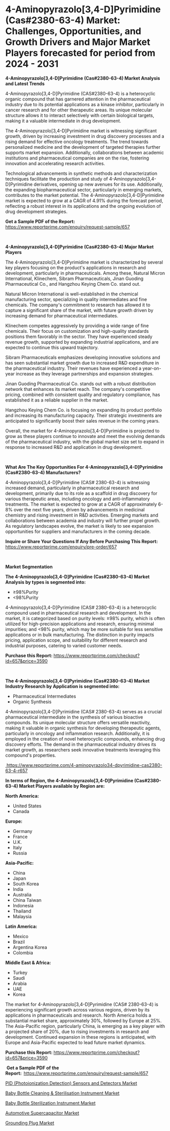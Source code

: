 <p><h1>4-Aminopyrazolo[3,4-D]Pyrimidine (Cas#2380-63-4) Market: Challenges, Opportunities, and Growth Drivers and Major Market Players forecasted for period from 2024 - 2031</h1></p><p><strong>4-Aminopyrazolo[3,4-D]Pyrimidine (Cas#2380-63-4) Market Analysis and Latest Trends</strong></p>
<p><p>4-Aminopyrazolo[3,4-D]Pyrimidine (CAS#2380-63-4) is a heterocyclic organic compound that has garnered attention in the pharmaceutical industry due to its potential applications as a kinase inhibitor, particularly in cancer research and for other therapeutic areas. Its unique molecular structure allows it to interact selectively with certain biological targets, making it a valuable intermediate in drug development.</p><p>The 4-Aminopyrazolo[3,4-D]Pyrimidine market is witnessing significant growth, driven by increasing investment in drug discovery processes and a rising demand for effective oncology treatments. The trend towards personalized medicine and the development of targeted therapies further supports market expansion. Additionally, collaborations between academic institutions and pharmaceutical companies are on the rise, fostering innovation and accelerating research activities.</p><p>Technological advancements in synthetic methods and characterization techniques facilitate the production and study of 4-Aminopyrazolo[3,4-D]Pyrimidine derivatives, opening up new avenues for its use. Additionally, the expanding biopharmaceutical sector, particularly in emerging markets, contributes to the market potential. The 4-Aminopyrazolo[3,4-D]Pyrimidine market is expected to grow at a CAGR of 4.91% during the forecast period, reflecting a robust interest in its applications and the ongoing evolution of drug development strategies.</p></p>
<p><strong>Get a Sample PDF of the Report:&nbsp;</strong> <a href="https://www.reportprime.com/enquiry/request-sample/657">https://www.reportprime.com/enquiry/request-sample/657</a></p>
<p>&nbsp;</p>
<p><strong>4-Aminopyrazolo[3,4-D]Pyrimidine (Cas#2380-63-4) Major Market Players</strong></p>
<p><p>The 4-Aminopyrazolo[3,4-D]Pyrimidine market is characterized by several key players focusing on the product's applications in research and development, particularly in pharmaceuticals. Among these, Natural Micron International, Klinechem, Sibram Pharmaceuticals, Jinan Guoding Pharmaceutical Co., and Hangzhou Keying Chem Co. stand out.</p><p>Natural Micron International is well-established in the chemical manufacturing sector, specializing in quality intermediates and fine chemicals. The company's commitment to research has allowed it to capture a significant share of the market, with future growth driven by increasing demand for pharmaceutical intermediates.</p><p>Klinechem competes aggressively by providing a wide range of fine chemicals. Their focus on customization and high-quality standards positions them favorably in the sector. They have experienced steady revenue growth, supported by expanding industrial applications, and are expected to continue this upward trajectory.</p><p>Sibram Pharmaceuticals emphasizes developing innovative solutions and has seen substantial market growth due to increased R&D expenditure in the pharmaceutical industry. Their revenues have experienced a year-on-year increase as they leverage partnerships and expansion strategies.</p><p>Jinan Guoding Pharmaceutical Co. stands out with a robust distribution network that enhances its market reach. The company's competitive pricing, combined with consistent quality and regulatory compliance, has established it as a reliable supplier in the market.</p><p>Hangzhou Keying Chem Co. is focusing on expanding its product portfolio and increasing its manufacturing capacity. Their strategic investments are anticipated to significantly boost their sales revenue in the coming years.</p><p>Overall, the market for 4-Aminopyrazolo[3,4-D]Pyrimidine is projected to grow as these players continue to innovate and meet the evolving demands of the pharmaceutical industry, with the global market size set to expand in response to increased R&D and application in drug development.</p></p>
<p>&nbsp;</p>
<p><strong>What Are The Key Opportunities For 4-Aminopyrazolo[3,4-D]Pyrimidine (Cas#2380-63-4) Manufacturers?</strong></p>
<p><p>4-Aminopyrazolo[3,4-D]Pyrimidine (CAS# 2380-63-4) is witnessing increased demand, particularly in pharmaceutical research and development, primarily due to its role as a scaffold in drug discovery for various therapeutic areas, including oncology and anti-inflammatory treatments. The market is expected to grow at a CAGR of approximately 6-8% over the next five years, driven by advancements in medicinal chemistry and rising investment in R&D activities. Emerging markets and collaborations between academia and industry will further propel growth. As regulatory landscapes evolve, the market is likely to see expansion opportunities for suppliers and manufacturers in the coming decade.</p></p>
<p><strong>Inquire or Share Your Questions If Any Before Purchasing This Report:</strong> <a href="https://www.reportprime.com/enquiry/pre-order/657">https://www.reportprime.com/enquiry/pre-order/657</a></p>
<p>&nbsp;</p>
<p><strong>Market Segmentation</strong></p>
<p><strong>The 4-Aminopyrazolo[3,4-D]Pyrimidine (Cas#2380-63-4) Market Analysis by types is segmented into:</strong></p>
<p><ul><li>≥98%Purity</li><li><98%Purity</li></ul></p>
<p><p>4-Aminopyrazolo[3,4-D]Pyrimidine (CAS# 2380-63-4) is a heterocyclic compound used in pharmaceutical research and development. In the market, it is categorized based on purity levels: ≥98% purity, which is often utilized for high-precision applications and research, ensuring minimal impurities; and <98% purity, which may be more suitable for less sensitive applications or in bulk manufacturing. The distinction in purity impacts pricing, application scope, and suitability for different research and industrial purposes, catering to varied customer needs.</p></p>
<p><strong>Purchase this Report:&nbsp;</strong><a href="https://www.reportprime.com/checkout?id=657&price=3590">https://www.reportprime.com/checkout?id=657&price=3590</a></p>
<p>&nbsp;</p>
<p><strong>The 4-Aminopyrazolo[3,4-D]Pyrimidine (Cas#2380-63-4) Market Industry Research by Application is segmented into:</strong></p>
<p><ul><li>Pharmaceutical Intermediates</li><li>Organic Synthesis</li></ul></p>
<p><p>4-Aminopyrazolo[3,4-D]Pyrimidine (CAS# 2380-63-4) serves as a crucial pharmaceutical intermediate in the synthesis of various bioactive compounds. Its unique molecular structure offers versatile reactivity, making it valuable in organic synthesis for developing therapeutic agents, particularly in oncology and inflammation research. Additionally, it is employed in the creation of novel heterocyclic compounds, enhancing drug discovery efforts. The demand in the pharmaceutical industry drives its market growth, as researchers seek innovative treatments leveraging this compound's properties.</p></p>
<p><a href="https://www.reportprime.com/4-aminopyrazolo34-dpyrimidine-cas2380-63-4-r657">&nbsp;https://www.reportprime.com/4-aminopyrazolo34-dpyrimidine-cas2380-63-4-r657</a></p>
<p><strong>In terms of Region, the 4-Aminopyrazolo[3,4-D]Pyrimidine (Cas#2380-63-4) Market Players available by Region are:</strong></p>
<p>
    <p> <strong> North America: </strong>
        <ul>
            <li>United States</li>
            <li>Canada</li>
        </ul>
        </p> 
    <p> <strong> Europe: </strong>
        <ul>
            <li>Germany</li>
            <li>France</li>
            <li>U.K.</li>
            <li>Italy</li>
            <li>Russia</li>
        </ul>
        </p> 
    <p> <strong> Asia-Pacific: </strong>
        <ul>
            <li>China</li>
            <li>Japan</li>
            <li>South Korea</li>
            <li>India</li>
            <li>Australia</li>
            <li>China Taiwan</li>
            <li>Indonesia</li>
            <li>Thailand</li>
            <li>Malaysia</li>
        </ul>
        </p> 
    <p> <strong> Latin America: </strong>
        <ul>
            <li>Mexico</li>
            <li>Brazil</li>
            <li>Argentina Korea</li>
            <li>Colombia</li>
        </ul>
        </p> 
    <p> <strong> Middle East & Africa: </strong>
        <ul>
            <li>Turkey</li>
            <li>Saudi</li>
            <li>Arabia</li>
            <li>UAE</li>
            <li>Korea</li>
        </ul>
    </p>
    </p>
<p><p>The market for 4-Aminopyrazolo[3,4-D]Pyrimidine (CAS# 2380-63-4) is experiencing significant growth across various regions, driven by its applications in pharmaceuticals and research. North America holds a substantial market share, approximately 30%, followed by Europe at 25%. The Asia-Pacific region, particularly China, is emerging as a key player with a projected share of 20%, due to rising investments in research and development. Continued expansion in these regions is anticipated, with Europe and Asia-Pacific expected to lead future market dynamics.</p></p>
<p><strong>Purchase this Report: </strong><a href="https://www.reportprime.com/checkout?id=657&price=3590">https://www.reportprime.com/checkout?id=657&price=3590</a></p>
<p>&nbsp;<strong>Get a Sample PDF of the Report:&nbsp;&nbsp;</strong><a href="https://www.reportprime.com/enquiry/request-sample/657">https://www.reportprime.com/enquiry/request-sample/657</a></p>
<p><strong></strong></p>
<p><p><a href="https://www.linkedin.com/pulse/global-pid-photoionization-detection-sensors-detectors-market-gwqye?trackingId=vRHsiUiXSyOMmwniw7yRfg%3D%3D">PID (Photoionization Detection) Sensors and Detectors Market</a></p><p><a href="https://issuu.com/reportprime-2/docs/baby-bottle-cleaning-sterilisation-_18ffc7a912743b">Baby Bottle Cleaning & Sterilisation Instrument Market</a></p><p><a href="https://issuu.com/reportprime-2/docs/baby-bottle-sterilization-instrumen_1f7f26f99472d0">Baby Bottle Sterilization Instrument Market</a></p><p><a href="https://www.linkedin.com/pulse/automotive-supercapacitor-market-industry-landscape-growth-trajectories-zpboe?trackingId=tw%2BNXww5RpW54L4h%2Fx2uvA%3D%3D">Automotive Supercapacitor Market</a></p><p><a href="https://medium.com/@lamm8276/charting-the-future-comprehensive-analysis-of-the-global-grounding-plug-market-2024-2031-33c77ec6caad">Grounding Plug Market</a></p></p>
